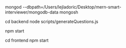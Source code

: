 mongod --dbpath=/Users/lejladoric/Desktop/mern-smart-interviewer/mongodb-data
mongosh

cd backend
node scripts/generateQuestions.js

npm start

cd frontend
npm start



